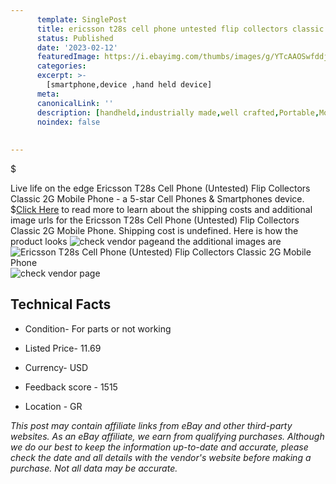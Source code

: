 ```yaml
---
      template: SinglePost
      title: ericsson t28s cell phone untested flip collectors classic 2g mobile phone
      status: Published
      date: '2023-02-12'
      featuredImage: https://i.ebayimg.com/thumbs/images/g/YTcAAOSwfddjyhTq/s-l225.jpg
      categories: 
      excerpt: >-
        [smartphone,device ,hand held device]
      meta:
      canonicalLink: ''
      description: [handheld,industrially made,well crafted,Portable,Mobile,Compact,Convenient,Lightweight,Maneuverable,Man-portable,Miniature,Carriable,Hand-held,Light,Holdable,Transportable,Mobile device,Pocket-sized,On-the-go,Wireless,Cordless,Compact size,Convenient size, smartphone,device ,hand held device]
      noindex: false
      
        
---
```

$

Live life on the edge Ericsson T28s Cell Phone (Untested) Flip Collectors Classic 2G Mobile Phone - a 5-star Cell Phones & Smartphones device.
$[Click Here](https://www.ebay.com/itm/225367117823?hash=item3478ed4fff%3Ag%3AYTcAAOSwfddjyhTq&mkevt=1&mkcid=1&mkrid=711-53200-19255-0&campid=%253CePNCampaignId%253E&customid=%253CreferenceId%253E&toolid=10049) to read more to learn about the shipping costs and additional image urls for the Ericsson T28s Cell Phone (Untested) Flip Collectors Classic 2G Mobile Phone. Shipping cost is undefined. Here is how the product looks ![check vendor page](https://i.ebayimg.com/thumbs/images/g/YTcAAOSwfddjyhTq/s-l225.jpg)and the additional images are![Ericsson T28s Cell Phone (Untested) Flip Collectors Classic 2G Mobile Phone](https://i.ebayimg.com/images/g/YTcAAOSwfddjyhTq/s-l1600.jpg)![check vendor page](https://origin-galleryplus.ebayimg.com/ws/web/225367117823_2_0_1/225x225.jpg,https://origin-galleryplus.ebayimg.com/ws/web/225367117823_3_0_1/225x225.jpg,https://origin-galleryplus.ebayimg.com/ws/web/225367117823_4_0_1/225x225.jpg,https://origin-galleryplus.ebayimg.com/ws/web/225367117823_5_0_1/225x225.jpg,https://origin-galleryplus.ebayimg.com/ws/web/225367117823_6_0_1/225x225.jpg,https://origin-galleryplus.ebayimg.com/ws/web/225367117823_7_0_1/225x225.jpg,https://origin-galleryplus.ebayimg.com/ws/web/225367117823_8_0_1/225x225.jpg,https://origin-galleryplus.ebayimg.com/ws/web/225367117823_9_0_1/225x225.jpg,https://origin-galleryplus.ebayimg.com/ws/web/225367117823_10_0_1/225x225.jpg)



 ## Technical Facts 



     
      

 - Condition- For parts or not working 


      

 - Listed Price- 11.69 


      

 - Currency- USD 


      

 - Feedback score - 1515 


      

 - Location - GR 


      
      

 *_This post may contain affiliate links from eBay and other third-party websites. As an eBay affiliate, we earn from qualifying purchases. Although we do our best to keep the information up-to-date and accurate, please check the date and all details with the vendor's website before making a purchase. Not all data may be accurate._*







